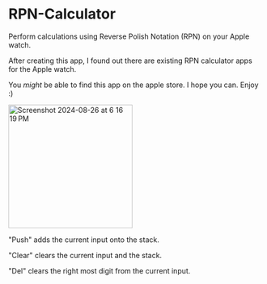 # RPN-Calculator

Perform calculations using Reverse Polish Notation (RPN) on your Apple watch.

After creating this app, I found out there are existing RPN calculator apps for the Apple watch. 

You _might_ be able to find this app on the apple store. I hope you can. Enjoy :) 

<img width="245" alt="Screenshot 2024-08-26 at 6 16 19 PM" src="https://github.com/user-attachments/assets/36d1f15d-f0f8-4cc9-993e-174877eac56a">

"Push" adds the current input onto the stack.

"Clear" clears the current input and the stack.

"Del" clears the right most digit from the current input.
